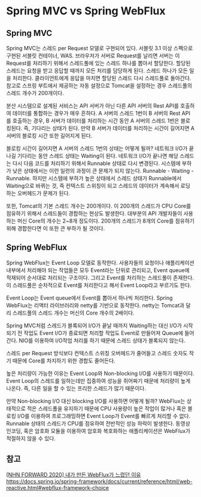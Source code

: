 # Spring MVC vs Spring WebFlux

## Spring MVC
Spring MVC는 스레드 per Request 모델로 구현되어 있다. 서블릿 3.1 이상 스펙으로 구현된 서블릿 컨테이너, WAS.
브라우저가 서버로 Request를 날리면 서버는 이 Request를 처리하기 위해서 스레드풀에 있는 스레드 하나를 뽑아서 할당한다. 할당된 스레드는 요청을 받고 응답할 때까지 모든 처리를 담당하게 된다. 스레드 하나가 모든 일을 처리한다. 클라이언트에게 응답을 마치면 할당된 스레드 다시 스레드풀로 돌아간다. 참고로 스프링 부트에서 제공하는 자동 설정으로 Tomcat을 설정하는 경우 스레드풀의 스레드 개수가 200개이다.

분산 시스템으로 설계된 서비스는 API 서버가 아닌 다른 API 서버의 Rest API를 호출하여 데이터를 통합하는 경우가 매우 흔하다. A 서버의 스레드 1번이 B 서버의 Rest API를 호출하는 경우, B 서버가 데이터를 처리하는 시간 동안 A 서버의 스레드 1번은 블로킹된다. 즉, 기다리는 상태가 된다. 만약 B 서버가 데이터를 처리하는 시간이 길어지면 A 서버의 블로킹 시간 또한 길어지게 된다.

블로킹 시간이 길어지면 A 서버의 스레드 1번의 상태는 어떻게 될까? 네트워크 I/O가 끝나길 기다리는 동안 스레드 상태는 Waiting이 된다. 네트워크 I/O가 끝나면 해당 스레드는 다시 다음 코드를 처리하기 위해서 Runnable 상태로 다시 변경된다. 시스템에 부하가 낮은 상태에서는 이런 일련의 과정이 큰 문제가 되지 않는다. Runnable - Waiting - Runnable. 하지만 시스템에 부하가 높은 상태에서 스레드 상태가 Runnable에서 Waiting으로 바뀌는 것, 즉 컨텍스트 스위칭이 되고 스레드의 데이터가 계속해서 로딩하는 오버헤드가 문제가 된다.

또한, Tomcat의 기본 스레드 개수는 200개이다. 이 200개의 스레드가 CPU Core를 점유하기 위해서 스레드들이 경합하는 현상도 발생한다. 대부분의 API 개발자들이 사용하는 머신 Core의 개수는 2~8개 정도이다. 200개의 스레드가 8개의 Core를 점유하기 위해 경합한다면 이 또한 큰 부하가 될 것이다.

## Spring WebFlux
Spring WebFlux는 Event Loop 모델로 동작한다. 사용자들의 요청이나 애플리케이션 내부에서 처리해야 되는 작업들은 모두 Event라는 단위로 관리되고, Event queue에 적재되어 순서대로 처리되는 구조이다. 그리고 Event를 처리하는 스레드풀이 존재한다. 이 스레드풀은 순차적으로 Event를 처리한다고 해서 Event Loop라고 부르기도 한다.

Event Loop는 Event queue에서 Event를 뽑아서 하나씩 처리한다. Spring WebFlux는 리액터 라이브러리와 netty를 기반으로 동작한다. netty는 Tomcat과 달리 스레드풀의 스레드 개수는 머신의 Core 개수의 2배이다. 

Spring MVC처럼 스레드가 블록되어 I/O가 끝날 때까지 Waiting하는 대신 I/O가 시작되기 전 작업도 Event I/O가 종료되면 처리할 작업도 Event로 만들어져 Queue에 들어간다. NIO를 이용하여 I/O작업 처리를 하기 때문에 스레드 상태가 블록되지 않는다.

스레드 per Request 방식보다 컨텍스트 스위칭 오버헤드가 줄어들고 스레드 숫자도 작기 때문에 Core를 차지하기 위한 경합도 줄어든다. 

높은 처리량이 가능한 이유는 Event Loop와 Non-blocking I/O를 사용하기 때문이다. Event Loop의 스레드를 일하는데만 집중하여 성능을 쥐어짜기 때문에 처리량이 높게 나온다. 즉, 다른 일을 할 수 있는 프리한 스레드가 많기 때문이다.

만약 Non-blocking I/O 대신 blocking I/O를 사용하면 어떻게 될까? WebFlux는 상태적으로 적은 스레드풀을 유지하기 때문에 CPU 사용량이 높은 작업이 많거나 혹은 블로킹 I/O를 이용하여 프로그래밍하면 Event Loop가 Event를 빠르게 처리할 수 없다. Runnable 상태의 스레드가 CPU를 점유하여 전반적인 성능 하락이 발생한다. 동영상 인코딩, 혹은 암호화 모듈을 이용하여 암호화 복호화하는 애플리케이션은 WebFlux가 적절하지 않을 수 있다.

## 참고
[[NHN FORWARD 2020] 내가 만든 WebFlux가 느렸던 이유](https://youtu.be/I0zMm6wIbRI)  
https://docs.spring.io/spring-framework/docs/current/reference/html/web-reactive.html#webflux-framework-choice  
